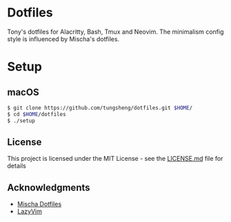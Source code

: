 # Dotfiles

Tony's dotfiles for Alacritty, Bash, Tmux and Neovim. The minimalism config style is influenced by Mischa's dotfiles.


# Setup

## macOS

```bash
$ git clone https://github.com/tungsheng/dotfiles.git $HOME/
$ cd $HOME/dotfiles
$ ./setup
```

## License

This project is licensed under the MIT License - see the [LICENSE.md](LICENSE.md) file for details

## Acknowledgments

* [Mischa Dotfiles](https://github.com/mischavandenburg/dotfiles)
* [LazyVim](https://github.com/LazyVim/starter)
